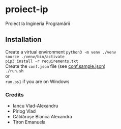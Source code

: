 # proiect-ip
Proiect la Ingineria Programării

## Installation
Create a virtual environment `python3 -m venv ./venv` \
`source ./venv/bin/activate` \
`pip3 install -r requirements.txt` \
Create the `conf.json` file (see [conf.sample.json](./conf.sample.json)) \
`./run.sh` \
or \
`run.ps1` if you are on Windows

### Credits
* Iancu Vlad-Alexandru
* Pîrlog Vlad
* Căldărușe Bianca Alexandra
* Tiron Emanuela
